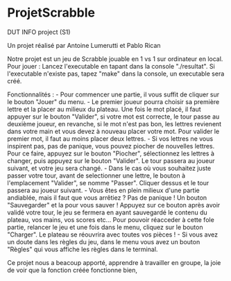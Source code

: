 # ProjetScrabble
DUT INFO project (S1)

Un projet réalisé par Antoine Lumerutti et Pablo Rican

Notre projet est un jeu de Scrabble jouable en 1 vs 1 sur ordinateur en local.
Pour jouer : Lancez l'executable en tapant dans la console "./resultat". Si l'executable n'existe pas, tapez "make" dans la console, un executable sera créé.

Fonctionnalités :	- Pour commencer une partie, il vous suffit de cliquer sur le bouton "Jouer" du menu.
					- Le premier joueur pourra choisir sa première lettre et la placer au milieux du plateau. Une fois le mot placé, il faut appuyer sur le bouton "Valider", si votre mot est correcte, le tour passe au deuxième joueur, en revanche, si le mot n'est pas bon, les lettres revienent dans votre main et vous devez à nouveau placer votre mot. Pour valider le premier mot, il faut au moins placer deux lettres.
					- Si vos lettres ne vous inspirent pas, pas de panique, vous pouvez piocher de nouvelles lettres. Pour ce faire, appuyez sur le bouton "Piocher", sélectionnez les lettres à changer, puis appuyez sur le bouton "Valider". Le tour passera au joueur suivant, et votre jeu sera changé.
					- Dans le cas où vous souhaitez juste passer votre tour, avant de selectionner une lettre, le bouton à l'emplacement "Valider", se nomme "Passer". Cliquer dessus et le tour passera au joueur suivant.
					- Vous êtes en plein milieux d'une partie andiablée, mais il faut que vous arrêtiez ? Pas de panique ! Un bouton "Sauvegarder" et la pour vous sauver ! Appuyez sur ce bouton après avoir validé votre tour, le jeu se fermera en ayant sauvegardé le contenu du plateau, vos mains, vos scores etc... Pour pouvoir réacceder à cette fole partie, relancer le jeu et une fois dans le menu, cliquez sur le bouton "Charger". Le plateau se réouvrira avec toutes vos pièces !
					- Si vous avez un doute dans les règles du jeu, dans le menu vous avez un bouton "Règles" qui vous affiche les règles dans le terminal.

Ce projet nous a beacoup apporté, apprendre à travailler en groupe, la joie de voir que la fonction créée fonctionne bien, 